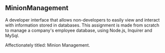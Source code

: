 ## MinionManagement
A developer interface that allows non-developers to easily view and interact with information stored in databases. This assignment is made from scratch to manage a company's employee database, using Node.js, Inquirer and MySql. 

Affectionately titled: Minion Management. 
